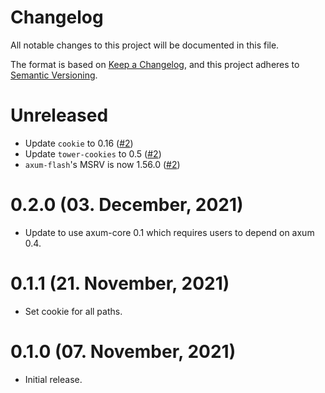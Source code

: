 # Changelog

All notable changes to this project will be documented in this file.

The format is based on [Keep a Changelog](https://keepachangelog.com/en/1.0.0/),
and this project adheres to [Semantic Versioning](https://semver.org/spec/v2.0.0.html).

# Unreleased

- Update `cookie` to 0.16 ([#2])
- Update `tower-cookies` to 0.5 ([#2])
- `axum-flash`'s MSRV is now 1.56.0 ([#2])

[#2]: https://github.com/davidpdrsn/axum-flash/pull/2

# 0.2.0 (03. December, 2021)

- Update to use axum-core 0.1 which requires users to depend on axum 0.4.

# 0.1.1 (21. November, 2021)

- Set cookie for all paths.

# 0.1.0 (07. November, 2021)

- Initial release.
